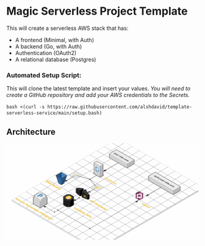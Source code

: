 # Magic Serverless Project Template

This will create a serverless AWS stack that has:
 
 - A frontend (Minimal, with Auth)
 - A backend (Go, with Auth)
 - Authentication (OAuth2)
 - A relational database (Postgres)

### Automated Setup Script:

This will clone the latest template and insert your values. _You will need to create a GitHub repository and add your AWS credentials to the Secrets._

```
bash <(curl -s https://raw.githubusercontent.com/alshdavid/template-serverless-service/main/setup.bash)
```

## Architecture

![./.github/assets/diagram.jpg](./.github/assets/diagram.jpg)